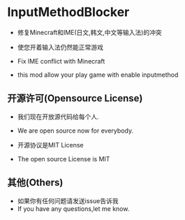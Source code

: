 # InputMethodBlocker
* 修复Minecraft和IME(日文,韩文,中文等输入法)的冲突  
* 使您开着输入法仍然能正常游戏  

* Fix IME conflict with Minecraft  
* this mod allow your play game with enable inputmethod  

## 开源许可(Opensource License)
* 我们现在开放源代码给每个人.  
* We are open source now for everybody.

* 开源协议是MIT License  
* The open source License is MIT  

## 其他(Others)
* 如果你有任何问题请发送issue告诉我  
* If you have any questions,let me know.  

